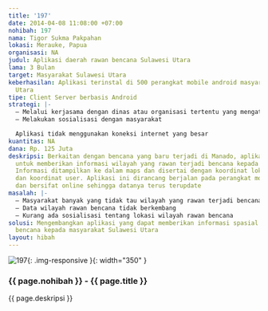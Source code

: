 ```yaml
---
title: '197'
date: 2014-04-08 11:08:00 +07:00
nohibah: 197
nama: Tigor Sukma Pakpahan
lokasi: Merauke, Papua
organisasi: NA
judul: Aplikasi daerah rawan bencana Sulawesi Utara
lama: 3 Bulan
target: Masyarakat Sulawesi Utara
keberhasilan: Aplikasi terinstal di 500 perangkat mobile android masyarakat di Sulawesi
  Utara
tipe: Client Server berbasis Android
strategi: |-
  – Melalui kerjasama dengan dinas atau organisasi tertentu yang mengatasi bencana alam
  – Melakukan sosialisasi dengan masyarakat

  Aplikasi tidak menggunakan koneksi internet yang besar
kuantitas: NA
dana: Rp. 125 Juta
deskripsi: Berkaitan dengan bencana yang baru terjadi di Manado, aplikasi ini dirancang
  untuk memberikan informasi wilayah yang rawan terjadi bencana kepada masyarakat.
  Informasi ditampilkan ke dalam maps dan disertai dengan koordinat lokasi wilayah
  dan koordinat user. Aplikasi ini dirancang berjalan pada perangkat mobile android
  dan bersifat online sehingga datanya terus terupdate
masalah: |-
  – Masyarakat banyak yang tidak tau wilayah yang rawan terjadi bencana
  – Data wilayah rawan bencana tidak berkembang
  – Kurang ada sosialisasi tentang lokasi wilayah rawan bencana
solusi: Mengembangkan aplikasi yang dapat memberikan informasi spasial wilayah rawan
  bencana kepada masyarakat Sulawesi Utara
layout: hibah
---
```


![197](/static/img/hibahcms/197.png){: .img-responsive }{: width="350" }

### {{ page.nohibah }} - {{ page.title }}

{{ page.deskripsi }}
